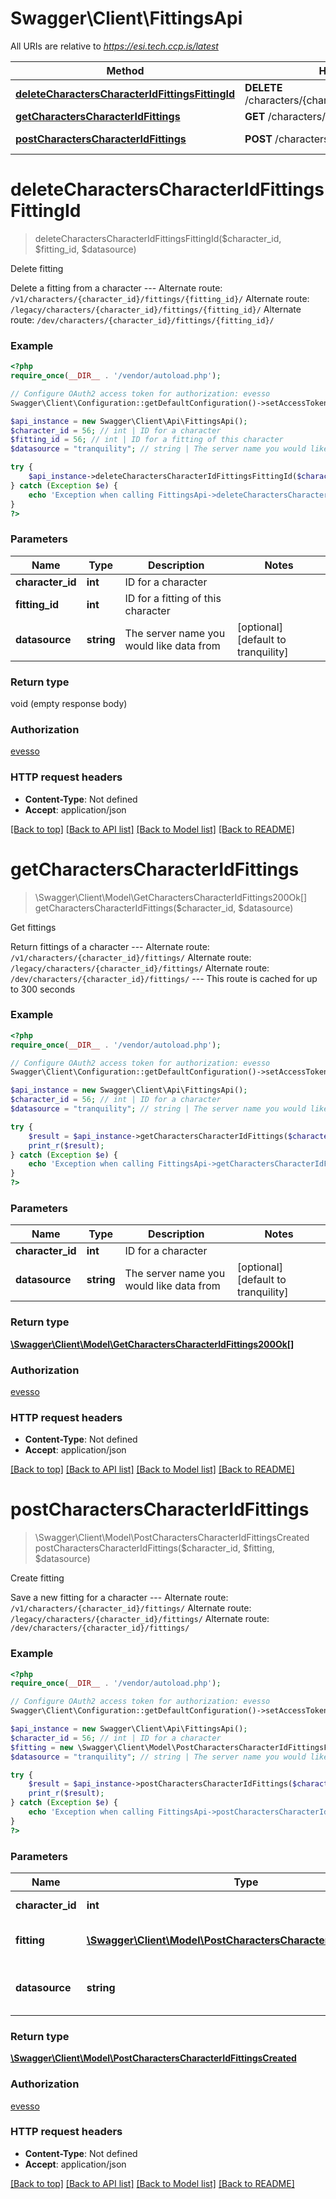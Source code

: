 # Swagger\Client\FittingsApi

All URIs are relative to *https://esi.tech.ccp.is/latest*

Method | HTTP request | Description
------------- | ------------- | -------------
[**deleteCharactersCharacterIdFittingsFittingId**](FittingsApi.md#deleteCharactersCharacterIdFittingsFittingId) | **DELETE** /characters/{character_id}/fittings/{fitting_id}/ | Delete fitting
[**getCharactersCharacterIdFittings**](FittingsApi.md#getCharactersCharacterIdFittings) | **GET** /characters/{character_id}/fittings/ | Get fittings
[**postCharactersCharacterIdFittings**](FittingsApi.md#postCharactersCharacterIdFittings) | **POST** /characters/{character_id}/fittings/ | Create fitting


# **deleteCharactersCharacterIdFittingsFittingId**
> deleteCharactersCharacterIdFittingsFittingId($character_id, $fitting_id, $datasource)

Delete fitting

Delete a fitting from a character  ---  Alternate route: `/v1/characters/{character_id}/fittings/{fitting_id}/`  Alternate route: `/legacy/characters/{character_id}/fittings/{fitting_id}/`  Alternate route: `/dev/characters/{character_id}/fittings/{fitting_id}/`

### Example
```php
<?php
require_once(__DIR__ . '/vendor/autoload.php');

// Configure OAuth2 access token for authorization: evesso
Swagger\Client\Configuration::getDefaultConfiguration()->setAccessToken('YOUR_ACCESS_TOKEN');

$api_instance = new Swagger\Client\Api\FittingsApi();
$character_id = 56; // int | ID for a character
$fitting_id = 56; // int | ID for a fitting of this character
$datasource = "tranquility"; // string | The server name you would like data from

try {
    $api_instance->deleteCharactersCharacterIdFittingsFittingId($character_id, $fitting_id, $datasource);
} catch (Exception $e) {
    echo 'Exception when calling FittingsApi->deleteCharactersCharacterIdFittingsFittingId: ', $e->getMessage(), PHP_EOL;
}
?>
```

### Parameters

Name | Type | Description  | Notes
------------- | ------------- | ------------- | -------------
 **character_id** | **int**| ID for a character |
 **fitting_id** | **int**| ID for a fitting of this character |
 **datasource** | **string**| The server name you would like data from | [optional] [default to tranquility]

### Return type

void (empty response body)

### Authorization

[evesso](../../README.md#evesso)

### HTTP request headers

 - **Content-Type**: Not defined
 - **Accept**: application/json

[[Back to top]](#) [[Back to API list]](../../README.md#documentation-for-api-endpoints) [[Back to Model list]](../../README.md#documentation-for-models) [[Back to README]](../../README.md)

# **getCharactersCharacterIdFittings**
> \Swagger\Client\Model\GetCharactersCharacterIdFittings200Ok[] getCharactersCharacterIdFittings($character_id, $datasource)

Get fittings

Return fittings of a character  ---  Alternate route: `/v1/characters/{character_id}/fittings/`  Alternate route: `/legacy/characters/{character_id}/fittings/`  Alternate route: `/dev/characters/{character_id}/fittings/`   ---  This route is cached for up to 300 seconds

### Example
```php
<?php
require_once(__DIR__ . '/vendor/autoload.php');

// Configure OAuth2 access token for authorization: evesso
Swagger\Client\Configuration::getDefaultConfiguration()->setAccessToken('YOUR_ACCESS_TOKEN');

$api_instance = new Swagger\Client\Api\FittingsApi();
$character_id = 56; // int | ID for a character
$datasource = "tranquility"; // string | The server name you would like data from

try {
    $result = $api_instance->getCharactersCharacterIdFittings($character_id, $datasource);
    print_r($result);
} catch (Exception $e) {
    echo 'Exception when calling FittingsApi->getCharactersCharacterIdFittings: ', $e->getMessage(), PHP_EOL;
}
?>
```

### Parameters

Name | Type | Description  | Notes
------------- | ------------- | ------------- | -------------
 **character_id** | **int**| ID for a character |
 **datasource** | **string**| The server name you would like data from | [optional] [default to tranquility]

### Return type

[**\Swagger\Client\Model\GetCharactersCharacterIdFittings200Ok[]**](../Model/GetCharactersCharacterIdFittings200Ok.md)

### Authorization

[evesso](../../README.md#evesso)

### HTTP request headers

 - **Content-Type**: Not defined
 - **Accept**: application/json

[[Back to top]](#) [[Back to API list]](../../README.md#documentation-for-api-endpoints) [[Back to Model list]](../../README.md#documentation-for-models) [[Back to README]](../../README.md)

# **postCharactersCharacterIdFittings**
> \Swagger\Client\Model\PostCharactersCharacterIdFittingsCreated postCharactersCharacterIdFittings($character_id, $fitting, $datasource)

Create fitting

Save a new fitting for a character  ---  Alternate route: `/v1/characters/{character_id}/fittings/`  Alternate route: `/legacy/characters/{character_id}/fittings/`  Alternate route: `/dev/characters/{character_id}/fittings/`

### Example
```php
<?php
require_once(__DIR__ . '/vendor/autoload.php');

// Configure OAuth2 access token for authorization: evesso
Swagger\Client\Configuration::getDefaultConfiguration()->setAccessToken('YOUR_ACCESS_TOKEN');

$api_instance = new Swagger\Client\Api\FittingsApi();
$character_id = 56; // int | ID for a character
$fitting = new \Swagger\Client\Model\PostCharactersCharacterIdFittingsFitting(); // \Swagger\Client\Model\PostCharactersCharacterIdFittingsFitting | Details about the new fitting
$datasource = "tranquility"; // string | The server name you would like data from

try {
    $result = $api_instance->postCharactersCharacterIdFittings($character_id, $fitting, $datasource);
    print_r($result);
} catch (Exception $e) {
    echo 'Exception when calling FittingsApi->postCharactersCharacterIdFittings: ', $e->getMessage(), PHP_EOL;
}
?>
```

### Parameters

Name | Type | Description  | Notes
------------- | ------------- | ------------- | -------------
 **character_id** | **int**| ID for a character |
 **fitting** | [**\Swagger\Client\Model\PostCharactersCharacterIdFittingsFitting**](../Model/\Swagger\Client\Model\PostCharactersCharacterIdFittingsFitting.md)| Details about the new fitting | [optional]
 **datasource** | **string**| The server name you would like data from | [optional] [default to tranquility]

### Return type

[**\Swagger\Client\Model\PostCharactersCharacterIdFittingsCreated**](../Model/PostCharactersCharacterIdFittingsCreated.md)

### Authorization

[evesso](../../README.md#evesso)

### HTTP request headers

 - **Content-Type**: Not defined
 - **Accept**: application/json

[[Back to top]](#) [[Back to API list]](../../README.md#documentation-for-api-endpoints) [[Back to Model list]](../../README.md#documentation-for-models) [[Back to README]](../../README.md)

